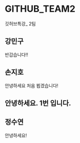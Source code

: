 # GITHUB_TEAM2
깃허브특강_ 2팀

## 강민구
반갑습니다!!  
 

## 손지호
안녕하세요 처음 뵙겠습니다!

## 안녕하세요. 1번 입니다.

## 정수연
안녕하세요!

